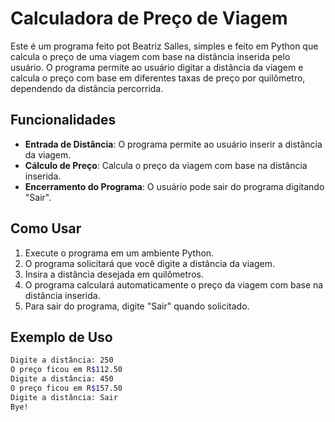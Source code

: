 # Calculadora de Preço de Viagem

Este é um programa feito pot Beatriz Salles, simples e feito em Python que calcula o preço de uma viagem com base na distância inserida pelo usuário. O programa permite ao usuário digitar a distância da viagem e calcula o preço com base em diferentes taxas de preço por quilômetro, dependendo da distância percorrida.

## Funcionalidades

- **Entrada de Distância**: O programa permite ao usuário inserir a distância da viagem.
- **Cálculo de Preço**: Calcula o preço da viagem com base na distância inserida.
- **Encerramento do Programa**: O usuário pode sair do programa digitando "Sair".

## Como Usar

1. Execute o programa em um ambiente Python.
2. O programa solicitará que você digite a distância da viagem.
3. Insira a distância desejada em quilômetros.
4. O programa calculará automaticamente o preço da viagem com base na distância inserida.
5. Para sair do programa, digite "Sair" quando solicitado.

## Exemplo de Uso

```bash
Digite a distância: 250
O preço ficou em R$112.50
Digite a distância: 450
O preço ficou em R$157.50
Digite a distância: Sair
Bye!
